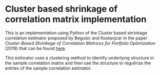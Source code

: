 # Cluster based shrinkage of correlation matrix implementation

This is an implementation using Python of the Cluster based shrinkage correlation estimator proposed by Begusic and Kostanjcar in the paper *Cluster-Based Shrinkage of Correlation Matrices for Portfolio Optimization* (2019) that can be found [here](https://ieeexplore.ieee.org/document/8868482).

This estimator uses a clustering method to identify underlying structure in the sample correlation matrix and then use the structure to regulirize the entries of the sample correlation estimator. 